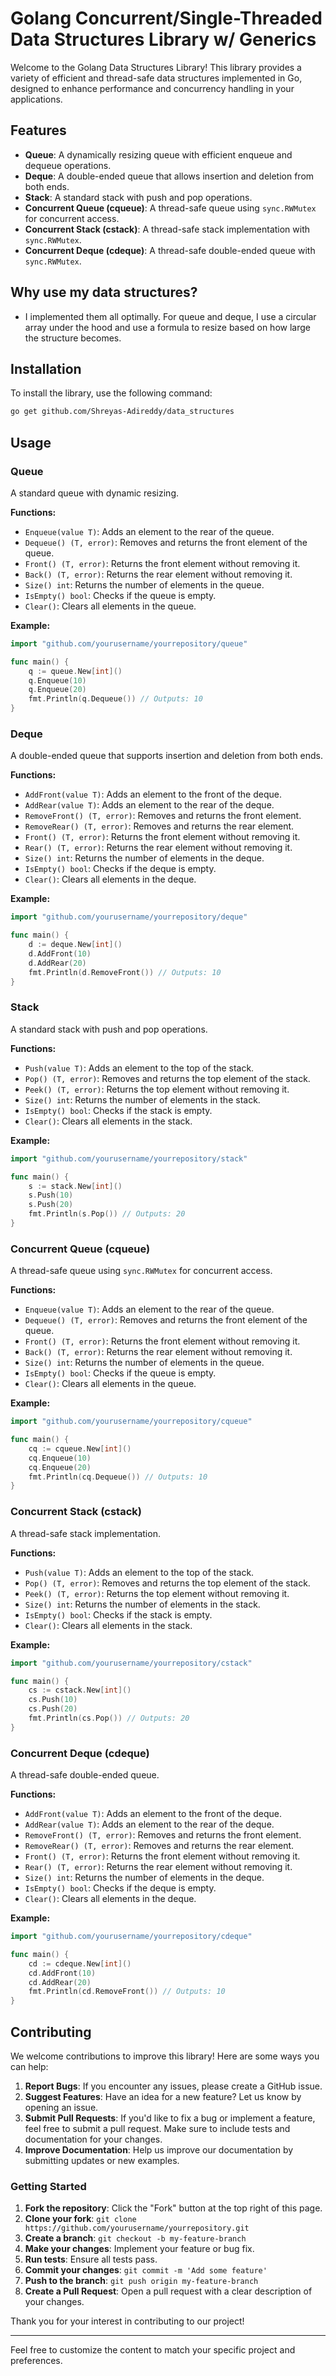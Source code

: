 # Golang Concurrent/Single-Threaded Data Structures Library w/ Generics

Welcome to the Golang Data Structures Library! This library provides a variety of efficient and thread-safe data structures implemented in Go, designed to enhance performance and concurrency handling in your applications.

## Features

- **Queue**: A dynamically resizing queue with efficient enqueue and dequeue operations.
- **Deque**: A double-ended queue that allows insertion and deletion from both ends.
- **Stack**: A standard stack with push and pop operations.
- **Concurrent Queue (cqueue)**: A thread-safe queue using `sync.RWMutex` for concurrent access.
- **Concurrent Stack (cstack)**: A thread-safe stack implementation with `sync.RWMutex`.
- **Concurrent Deque (cdeque)**: A thread-safe double-ended queue with `sync.RWMutex`.

## Why use my data structures?

- I implemented them all optimally. For queue and deque, I use a circular array under the hood and use a formula to resize based on how large the structure becomes.

## Installation

To install the library, use the following command:

```bash
go get github.com/Shreyas-Adireddy/data_structures
```

## Usage

### Queue

A standard queue with dynamic resizing.

**Functions:**

- `Enqueue(value T)`: Adds an element to the rear of the queue.
- `Dequeue() (T, error)`: Removes and returns the front element of the queue.
- `Front() (T, error)`: Returns the front element without removing it.
- `Back() (T, error)`: Returns the rear element without removing it.
- `Size() int`: Returns the number of elements in the queue.
- `IsEmpty() bool`: Checks if the queue is empty.
- `Clear()`: Clears all elements in the queue.

**Example:**

```go
import "github.com/yourusername/yourrepository/queue"

func main() {
    q := queue.New[int]()
    q.Enqueue(10)
    q.Enqueue(20)
    fmt.Println(q.Dequeue()) // Outputs: 10
}
```

### Deque

A double-ended queue that supports insertion and deletion from both ends.

**Functions:**

- `AddFront(value T)`: Adds an element to the front of the deque.
- `AddRear(value T)`: Adds an element to the rear of the deque.
- `RemoveFront() (T, error)`: Removes and returns the front element.
- `RemoveRear() (T, error)`: Removes and returns the rear element.
- `Front() (T, error)`: Returns the front element without removing it.
- `Rear() (T, error)`: Returns the rear element without removing it.
- `Size() int`: Returns the number of elements in the deque.
- `IsEmpty() bool`: Checks if the deque is empty.
- `Clear()`: Clears all elements in the deque.

**Example:**

```go
import "github.com/yourusername/yourrepository/deque"

func main() {
    d := deque.New[int]()
    d.AddFront(10)
    d.AddRear(20)
    fmt.Println(d.RemoveFront()) // Outputs: 10
}
```

### Stack

A standard stack with push and pop operations.

**Functions:**

- `Push(value T)`: Adds an element to the top of the stack.
- `Pop() (T, error)`: Removes and returns the top element of the stack.
- `Peek() (T, error)`: Returns the top element without removing it.
- `Size() int`: Returns the number of elements in the stack.
- `IsEmpty() bool`: Checks if the stack is empty.
- `Clear()`: Clears all elements in the stack.

**Example:**

```go
import "github.com/yourusername/yourrepository/stack"

func main() {
    s := stack.New[int]()
    s.Push(10)
    s.Push(20)
    fmt.Println(s.Pop()) // Outputs: 20
}
```

### Concurrent Queue (cqueue)

A thread-safe queue using `sync.RWMutex` for concurrent access.

**Functions:**

- `Enqueue(value T)`: Adds an element to the rear of the queue.
- `Dequeue() (T, error)`: Removes and returns the front element of the queue.
- `Front() (T, error)`: Returns the front element without removing it.
- `Back() (T, error)`: Returns the rear element without removing it.
- `Size() int`: Returns the number of elements in the queue.
- `IsEmpty() bool`: Checks if the queue is empty.
- `Clear()`: Clears all elements in the queue.

**Example:**

```go
import "github.com/yourusername/yourrepository/cqueue"

func main() {
    cq := cqueue.New[int]()
    cq.Enqueue(10)
    cq.Enqueue(20)
    fmt.Println(cq.Dequeue()) // Outputs: 10
}
```

### Concurrent Stack (cstack)

A thread-safe stack implementation.

**Functions:**

- `Push(value T)`: Adds an element to the top of the stack.
- `Pop() (T, error)`: Removes and returns the top element of the stack.
- `Peek() (T, error)`: Returns the top element without removing it.
- `Size() int`: Returns the number of elements in the stack.
- `IsEmpty() bool`: Checks if the stack is empty.
- `Clear()`: Clears all elements in the stack.

**Example:**

```go
import "github.com/yourusername/yourrepository/cstack"

func main() {
    cs := cstack.New[int]()
    cs.Push(10)
    cs.Push(20)
    fmt.Println(cs.Pop()) // Outputs: 20
}
```

### Concurrent Deque (cdeque)

A thread-safe double-ended queue.

**Functions:**

- `AddFront(value T)`: Adds an element to the front of the deque.
- `AddRear(value T)`: Adds an element to the rear of the deque.
- `RemoveFront() (T, error)`: Removes and returns the front element.
- `RemoveRear() (T, error)`: Removes and returns the rear element.
- `Front() (T, error)`: Returns the front element without removing it.
- `Rear() (T, error)`: Returns the rear element without removing it.
- `Size() int`: Returns the number of elements in the deque.
- `IsEmpty() bool`: Checks if the deque is empty.
- `Clear()`: Clears all elements in the deque.

**Example:**

```go
import "github.com/yourusername/yourrepository/cdeque"

func main() {
    cd := cdeque.New[int]()
    cd.AddFront(10)
    cd.AddRear(20)
    fmt.Println(cd.RemoveFront()) // Outputs: 10
}
```

## Contributing

We welcome contributions to improve this library! Here are some ways you can help:

1. **Report Bugs**: If you encounter any issues, please create a GitHub issue.
2. **Suggest Features**: Have an idea for a new feature? Let us know by opening an issue.
3. **Submit Pull Requests**: If you'd like to fix a bug or implement a feature, feel free to submit a pull request. Make sure to include tests and documentation for your changes.
4. **Improve Documentation**: Help us improve our documentation by submitting updates or new examples.

### Getting Started

1. **Fork the repository**: Click the "Fork" button at the top right of this page.
2. **Clone your fork**: `git clone https://github.com/yourusername/yourrepository.git`
3. **Create a branch**: `git checkout -b my-feature-branch`
4. **Make your changes**: Implement your feature or bug fix.
5. **Run tests**: Ensure all tests pass.
6. **Commit your changes**: `git commit -m 'Add some feature'`
7. **Push to the branch**: `git push origin my-feature-branch`
8. **Create a Pull Request**: Open a pull request with a clear description of your changes.

Thank you for your interest in contributing to our project!

---

Feel free to customize the content to match your specific project and preferences.
